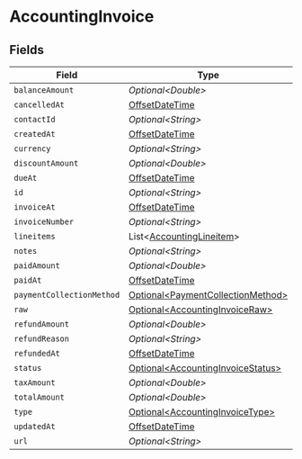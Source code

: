 # AccountingInvoice


## Fields

| Field                                                                                     | Type                                                                                      | Required                                                                                  | Description                                                                               |
| ----------------------------------------------------------------------------------------- | ----------------------------------------------------------------------------------------- | ----------------------------------------------------------------------------------------- | ----------------------------------------------------------------------------------------- |
| `balanceAmount`                                                                           | *Optional\<Double>*                                                                       | :heavy_minus_sign:                                                                        | N/A                                                                                       |
| `cancelledAt`                                                                             | [OffsetDateTime](https://docs.oracle.com/javase/8/docs/api/java/time/OffsetDateTime.html) | :heavy_minus_sign:                                                                        | N/A                                                                                       |
| `contactId`                                                                               | *Optional\<String>*                                                                       | :heavy_minus_sign:                                                                        | N/A                                                                                       |
| `createdAt`                                                                               | [OffsetDateTime](https://docs.oracle.com/javase/8/docs/api/java/time/OffsetDateTime.html) | :heavy_minus_sign:                                                                        | N/A                                                                                       |
| `currency`                                                                                | *Optional\<String>*                                                                       | :heavy_minus_sign:                                                                        | N/A                                                                                       |
| `discountAmount`                                                                          | *Optional\<Double>*                                                                       | :heavy_minus_sign:                                                                        | N/A                                                                                       |
| `dueAt`                                                                                   | [OffsetDateTime](https://docs.oracle.com/javase/8/docs/api/java/time/OffsetDateTime.html) | :heavy_minus_sign:                                                                        | N/A                                                                                       |
| `id`                                                                                      | *Optional\<String>*                                                                       | :heavy_minus_sign:                                                                        | N/A                                                                                       |
| `invoiceAt`                                                                               | [OffsetDateTime](https://docs.oracle.com/javase/8/docs/api/java/time/OffsetDateTime.html) | :heavy_minus_sign:                                                                        | N/A                                                                                       |
| `invoiceNumber`                                                                           | *Optional\<String>*                                                                       | :heavy_minus_sign:                                                                        | N/A                                                                                       |
| `lineitems`                                                                               | List\<[AccountingLineitem](../../models/shared/AccountingLineitem.md)>                    | :heavy_minus_sign:                                                                        | N/A                                                                                       |
| `notes`                                                                                   | *Optional\<String>*                                                                       | :heavy_minus_sign:                                                                        | N/A                                                                                       |
| `paidAmount`                                                                              | *Optional\<Double>*                                                                       | :heavy_minus_sign:                                                                        | N/A                                                                                       |
| `paidAt`                                                                                  | [OffsetDateTime](https://docs.oracle.com/javase/8/docs/api/java/time/OffsetDateTime.html) | :heavy_minus_sign:                                                                        | N/A                                                                                       |
| `paymentCollectionMethod`                                                                 | [Optional\<PaymentCollectionMethod>](../../models/shared/PaymentCollectionMethod.md)      | :heavy_minus_sign:                                                                        | N/A                                                                                       |
| `raw`                                                                                     | [Optional\<AccountingInvoiceRaw>](../../models/shared/AccountingInvoiceRaw.md)            | :heavy_minus_sign:                                                                        | N/A                                                                                       |
| `refundAmount`                                                                            | *Optional\<Double>*                                                                       | :heavy_minus_sign:                                                                        | N/A                                                                                       |
| `refundReason`                                                                            | *Optional\<String>*                                                                       | :heavy_minus_sign:                                                                        | N/A                                                                                       |
| `refundedAt`                                                                              | [OffsetDateTime](https://docs.oracle.com/javase/8/docs/api/java/time/OffsetDateTime.html) | :heavy_minus_sign:                                                                        | N/A                                                                                       |
| `status`                                                                                  | [Optional\<AccountingInvoiceStatus>](../../models/shared/AccountingInvoiceStatus.md)      | :heavy_minus_sign:                                                                        | N/A                                                                                       |
| `taxAmount`                                                                               | *Optional\<Double>*                                                                       | :heavy_minus_sign:                                                                        | N/A                                                                                       |
| `totalAmount`                                                                             | *Optional\<Double>*                                                                       | :heavy_minus_sign:                                                                        | N/A                                                                                       |
| `type`                                                                                    | [Optional\<AccountingInvoiceType>](../../models/shared/AccountingInvoiceType.md)          | :heavy_minus_sign:                                                                        | N/A                                                                                       |
| `updatedAt`                                                                               | [OffsetDateTime](https://docs.oracle.com/javase/8/docs/api/java/time/OffsetDateTime.html) | :heavy_minus_sign:                                                                        | N/A                                                                                       |
| `url`                                                                                     | *Optional\<String>*                                                                       | :heavy_minus_sign:                                                                        | N/A                                                                                       |
